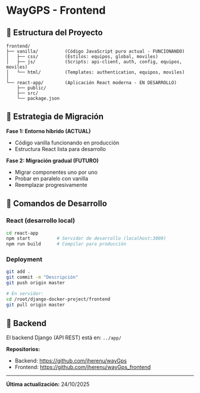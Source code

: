 # WayGPS - Frontend

## 📁 Estructura del Proyecto
```
frontend/
├── vanilla/          (Código JavaScript puro actual - FUNCIONANDO)
│   ├── css/          (Estilos: equipos, global, moviles)
│   ├── js/           (Scripts: api-client, auth, config, equipos, moviles)
│   └── html/         (Templates: authentication, equipos, moviles)
│
└── react-app/        (Aplicación React moderna - EN DESARROLLO)
    ├── public/
    ├── src/
    └── package.json
```

## 🎯 Estrategia de Migración

**Fase 1: Entorno híbrido (ACTUAL)**
- Código vanilla funcionando en producción
- Estructura React lista para desarrollo

**Fase 2: Migración gradual (FUTURO)**
- Migrar componentes uno por uno
- Probar en paralelo con vanilla
- Reemplazar progresivamente

## 🚀 Comandos de Desarrollo

### React (desarrollo local)
```bash
cd react-app
npm start          # Servidor de desarrollo (localhost:3000)
npm run build      # Compilar para producción
```

### Deployment
```bash
git add .
git commit -m "Descripción"
git push origin master

# En servidor:
cd /root/django-docker-project/frontend
git pull origin master
```

## 🔗 Backend

El backend Django (API REST) está en: `../app/`

**Repositorios:**
- Backend: https://github.com/jherenu/wayGps
- Frontend: https://github.com/jherenu/wayGps_frontend

---

**Última actualización:** 24/10/2025
